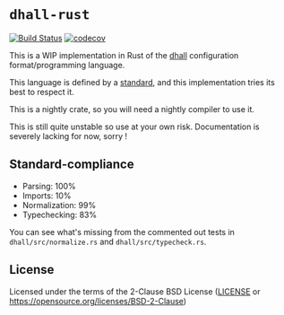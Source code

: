 # `dhall-rust`

[![Build Status](https://travis-ci.org/Nadrieril/dhall-rust.svg?branch=master)](https://travis-ci.org/Nadrieril/dhall-rust)
[![codecov](https://codecov.io/gh/Nadrieril/dhall-rust/branch/master/graph/badge.svg)](https://codecov.io/gh/Nadrieril/dhall-rust)

This is a WIP implementation in Rust of the [dhall](https://dhall-lang.org) configuration format/programming language.

This language is defined by a [standard](https://github.com/dhall-lang/dhall-lang), and this implementation tries its best to respect it.

This is a nightly crate, so you will need a nightly compiler to use it.

This is still quite unstable so use at your own risk. Documentation is severely lacking for now, sorry !

## Standard-compliance

- Parsing: 100%
- Imports: 10%
- Normalization: 99%
- Typechecking: 83%

You can see what's missing from the commented out tests in `dhall/src/normalize.rs` and `dhall/src/typecheck.rs`.

## License

Licensed under the terms of the 2-Clause BSD License ([LICENSE](LICENSE) or
https://opensource.org/licenses/BSD-2-Clause)
